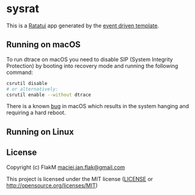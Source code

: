 # sysrat

This is a [Ratatui] app generated by the [event driven template].

[Ratatui]: https://ratatui.rs
[event driven template]: https://github.com/ratatui/templates/tree/main/event-driven


## Running on macOS

To run dtrace on macOS you need to disable SIP (System Integrity Protection) by booting into recovery mode and running the following command:

```sh
csrutil disable
# or alternatively:
csrutil enable --without dtrace
```
There is a known [bug](https://developer.apple.com/forums/thread/735939) in macOS which results in the system hanging and requiring a hard reboot.

## Running on Linux


## License

Copyright (c) FlakM <maciej.jan.flak@gmail.com>

This project is licensed under the MIT license ([LICENSE] or <http://opensource.org/licenses/MIT>)

[LICENSE]: ./LICENSE
